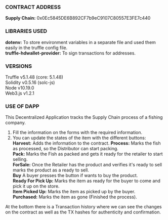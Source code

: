 ### CONTRACT ADDRESS
**Supply Chain:** 0x0Ec5845DE6B892CF7b9eC9107C80557E3FE7c440

### LIBRARIES USED
**dotenv:** To store environment variables in a separate file and used them easily in the truffle config file.  
**truffle-hdwallet-provider:** To sign transactions for addresses.  

### VERSIONS 
Truffle v5.1.48 (core: 5.1.48)  
Solidity v0.5.16 (solc-js)  
Node v10.19.0  
Web3.js v1.2.1  

### USE OF DAPP
This Decentralized Application tracks the Supply Chain process of a fishing company.  
1. Fill the information on the forms with the required information.  
2. You can update the states of the item with the different buttons:  
**Harvest:** Adds the information to the contract.
**Process:** Marks the fish as processed, so the Distributor can start packing.  
**Pack:** Marks the Fish as packed and gets it ready for the retailer to start selling.  
**ForSale:** Once the Retailer has the product and verifies it's ready to sell marks the product as a ready to sell.  
**Buy** A buyer presses the button if wants to buy the product.  
**Ready For Pick Up:** Marks the item as ready for the buyer to come and pick it up on the store.  
**Item Picked Up:** Marks the item as picked up by the buyer.  
**Purchased:** Marks the item as gone (Finished the process).  

At the bottom there is a Transaction history where we can see the changes on the contract as well as the TX hashes for authenticity and confirmation.  

